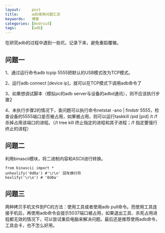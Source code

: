 ```yaml
---
layout:     post
title:      adb使用问题汇总
keywords:   博客
categories: [Android]
tags:	    [adb]
---
```


在研究adb的过程中遇到一些坑，记录下来，避免重蹈覆辙。

## 问题一   

1、通过运行命令adb tcpip 5555把默认的USB模式改为TCP模式。

2、运行adb connect [device ip]，就可以在TCP模式下调用adb命令了

3、如果想调试脚本（模拟pc的adb server与设备的adbd通讯），则不应该执行步骤2  

4、未执行步骤2的情况下，查问题可以执行命令netstat -ano | findstr 5555，检查设备的5555端口是否被占用，如果被占用，则可以运行taskkill /pid [pid] /t /f杀掉占用该端口的进程。（/t tree kill 终止指定的进程和其子进程；/f 指定要强行终止的进程）   

## 问题二   

利用binascii模块，将二进制内容和ASCII进行转换。    

    from binascii import *   
    unhexlify('0d0a') #'\r\n' 回车换行符  
    hexlify('\r\n') # '0d0a'    
    
## 问题三   

两种拷贝手机文件到PC的方法：使用工具或者使用adb pull命令。而使用工具连接手机后，再使用adb命令会提示5037端口被占用，如果退出工具、杀死占用进程都无效的情况下，可以尝试重启电脑来解决问题。最后还是推荐使用adb命令，工具会卡，也不怎么好用。





  

